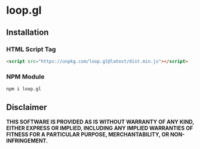 # loop.gl

## Installation

### HTML Script Tag

``` html
<script src="https://unpkg.com/loop.gl@latest/dist.min.js"></script>
```

### NPM Module

``` bash
npm i loop.gl
```

## Disclaimer

**THIS SOFTWARE IS PROVIDED AS IS WITHOUT WARRANTY OF ANY KIND, EITHER EXPRESS OR IMPLIED, INCLUDING ANY IMPLIED WARRANTIES OF FITNESS FOR A PARTICULAR PURPOSE, MERCHANTABILITY, OR NON-INFRINGEMENT.**
